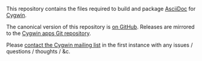 This repository contains the files required to build and package [AsciiDoc][]
for [Cygwin][].

The canonical version of this repository is [on GitHub][GitHub repo].  Releases are mirrored to the [Cygwin apps Git repository][Cygwin repo].

Please [contact the Cygwin mailing list][Cygwin lists] in the first instance
with any issues / questions / thoughts / &c.

[AsciiDoc]: https://asciidoc.org/
[Cygwin]: https://www.cygwin.com/
[Cygwin lists]: https://cygwin.com/lists.html
[GitHub repo]: https://github.com/me-and/Cygwin-AsciiDoc
[Cygwin repo]: https://cygwin.com/git-cygwin-packages/?p=git/cygwin-packages/asciidoc.git
